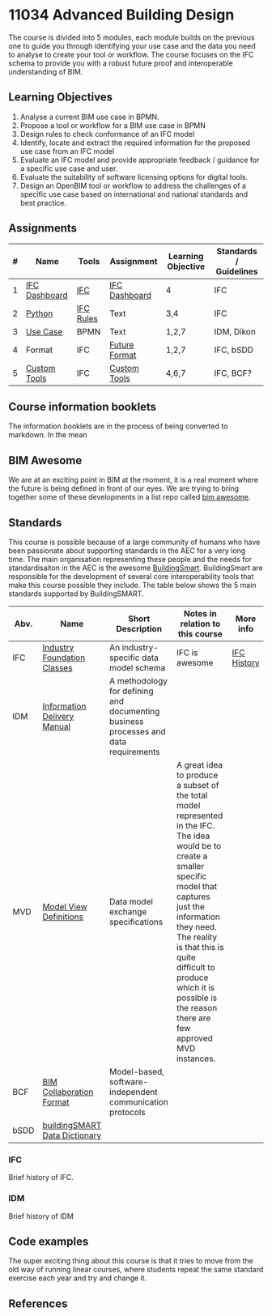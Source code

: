 # 11034 Advanced Building Design

The course is divided into 5 modules, each module builds on the previous one to guide you through identifying your use case and the data you need to analyse to create your tool or workflow. The course focuses on the IFC schema to provide you with a robust future proof and interoperable understanding of BIM.

## Learning Objectives
1. Analyse a current BIM use case in BPMN.
2. Propose a tool or workflow for a BIM use case in BPMN
3. Design rules to check conformance of an IFC model
4. Identify, locate and extract the required information for the proposed use case from an IFC model
5. Evaluate an IFC model and provide appropriate feedback / guidance for a specific use case and user.
6. Evaluate the suitability of software licensing options for digital tools.
7. Design an OpenBIM tool or workflow to address the challenges of a specific use case based on international and national standards and best practice.

## Assignments
|# |Name         | Tools | Assignment | Learning Objective | Standards / Guidelines |
|---------- | ----------- | ----------- | ----------- | ----------- | ----------- |
| 1 | [IFC Dashboard](https://github.com/DTU-Byg/11034/wiki/1.-IFC-Dashboard) | [IFC](https://github.com/DTU-Byg/11034/wiki/%E2%9D%A4%EF%B8%8F-IFC-and-OpenBIM) |  [IFC Dashboard](https://github.com/timmcginley/11034/tree/main/A1__Dashboard)   | 4       | IFC    |
| 2 | [Python](https://github.com/DTU-Byg/11034/wiki/Python) | [IFC Rules](https://github.com/timmcginley/11034/tree/main/A2__Rules)  | Text        | 3,4 | IFC |
| 3 | [Use Case](https://github.com/timmcginley/11034/tree/main/A3__Use_Case)  | BPMN | Text        | 1,2,7 | IDM, Dikon |
| 4 |  Format  | IFC | [Future Format](https://github.com/timmcginley/11034/tree/main/A4__Future%20format)       | 1,2,7 | IFC, bSDD |
| 5 |  [Custom Tools](https://github.com/timmcginley/11034/tree/main/A5__Custom%20tools)  | IFC | [Custom Tools](https://github.com/timmcginley/11034/tree/main/A5__Custom%20tools) |4,6,7|IFC, BCF?|

## Course information booklets
The information booklets are in the process of being converted to markdown. In the mean

##  BIM Awesome
We are at an exciting point in BIM at the moment, it is a real moment where the future is being defined in front of our eyes. We are trying to bring together some of these developments in a list repo called [bim awesome](https://dtu-byg.github.io/BIM-awesome/).

## Standards
This course is possible because of a large community of humans who have been passionate about supporting standards in the AEC for a very long time. The main organisation representing these people and the needs for standardisaiton in the AEC is the awesome [BuildingSmart](https://www.buildingsmart.org/). BuildingSmart are responsible for the development of several core interoperability tools that make this course possible they include. The table below shows the 5 main standards supported by BuildingSMART. 

|Abv.         |Name         | Short Description | Notes in relation to this course | More info |
|---------- | ----------- |----------- |---------- |---------- |
|IFC|[Industry Foundation Classes](https://www.buildingsmart.org/standards/bsi-standards/industry-foundation-classes/)|An industry-specific data model schema| IFC is awesome | [IFC History](https://itc.scix.net/pdfs/w78-2015-paper-004.pdf) |
|IDM |[Information Delivery Manual](https://www.buildingsmart.org/standards/bsi-standards/information-delivery-manual/) | A methodology for defining and documenting business processes and data requirements |  ||
|MVD |[Model View Definitions](https://www.buildingsmart.org/standards/bsi-standards/model-view-definitions-mvd/) | Data model exchange specifications | A great idea to produce a subset of the total model represented in the IFC. The idea would be to create a smaller specific model that captures just the information they need. The reality is that this is quite difficult to produce which it is possible is the reason there are few approved MVD instances. ||
| BCF | [BIM Collaboration Format](https://www.buildingsmart.org/standards/bsi-standards/bim-collaboration-format-bcf/) | Model-based, software-independent communication protocols | ||
| bSDD | [buildingSMART Data Dictionary](https://www.buildingsmart.org/users/services/buildingsmart-data-dictionary/) |  | ||
### IFC
Brief history of IFC.

### IDM
Brief history of IDM

## Code examples
The super exciting thing about this course is that it tries to move from the old way of running linear courses, where students repeat the same standard exercise each year and try and change it.

## References
